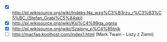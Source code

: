 - [x] http://pl.wikisource.org/wiki/Indeks:Na_wzg%C3%B3rzu_r%C3%B3%C5%BC_(Stefan_Grabi%C5%84ski)
- [x] http://pl.wikisource.org/wiki/Ksi%C4%99ga_ognia
- [x] http://pl.wikisource.org/wiki/Szalony_p%C4%85tnik
- [ ] http://macfaq.koolhost.com/index1.html (Mark Twain - Listy z Ziemi)
